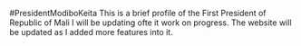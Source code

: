 #PresidentModiboKeita
This is a  brief profile of  the First President of Republic of Mali I will be updating ofte it work on  progress. The website will be updated as I added more features into it.
